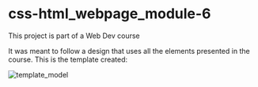 # css-html_webpage_module-6
 This project is part of a Web Dev course

 It was meant to follow a design that uses all the elements presented in the course.
 This is the template created:
 
 ![template_model](https://user-images.githubusercontent.com/78650244/107149251-54652f80-6936-11eb-96e1-d0b3f22bc2d6.jpg)
 
